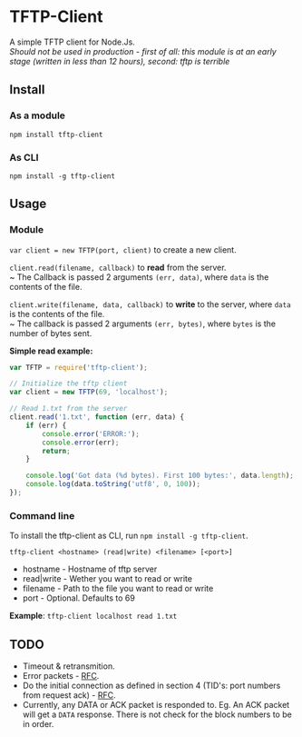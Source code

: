 # TFTP-Client

A simple TFTP client for Node.Js.  
*Should not be used in production - first of all: this module is at an early stage (written in less than 12 hours), second: tftp is terrible*

## Install

### As a module
`npm install tftp-client`

### As CLI
`npm install -g tftp-client`

## Usage

### Module

`var client = new TFTP(port, client)` to create a new client.

`client.read(filename, callback)` to **read** from the server.  
 ~ The Callback is passed 2 arguments `(err, data)`, where `data` is the contents of the file.  

`client.write(filename, data, callback)` to **write** to the server, where `data` is the contents of the file.  
 ~ The callback is passed 2 arguments `(err, bytes)`, where `bytes` is the number of bytes sent.  

**Simple read example:**

```javascript
var TFTP = require('tftp-client');

// Initialize the tftp client
var client = new TFTP(69, 'localhost');

// Read 1.txt from the server
client.read('1.txt', function (err, data) {
	if (err) {
		console.error('ERROR:');
		console.error(err);
		return;
	}

	console.log('Got data (%d bytes). First 100 bytes:', data.length);
	console.log(data.toString('utf8', 0, 100));
});
```

### Command line

To install the tftp-client as CLI, run `npm install -g tftp-client`.

`tftp-client <hostname> (read|write) <filename> [<port>]`
* hostname - Hostname of tftp server
* read|write - Wether you want to read or write
* filename - Path to the file you want to read or write
* port - Optional. Defaults to 69

**Example**:
`tftp-client localhost read 1.txt`

## TODO

- Timeout & retransmition.
- Error packets - [RFC](http://tools.ietf.org/html/rfc1350#page-8).
- Do the initial connection as defined in section 4 (TID's: port numbers from request ack) - [RFC](http://tools.ietf.org/html/rfc1350#section-4).
- Currently, any DATA or ACK packet is responded to. Eg. An ACK packet will get a `DATA` response. There is not check for the block numbers to be in order.
